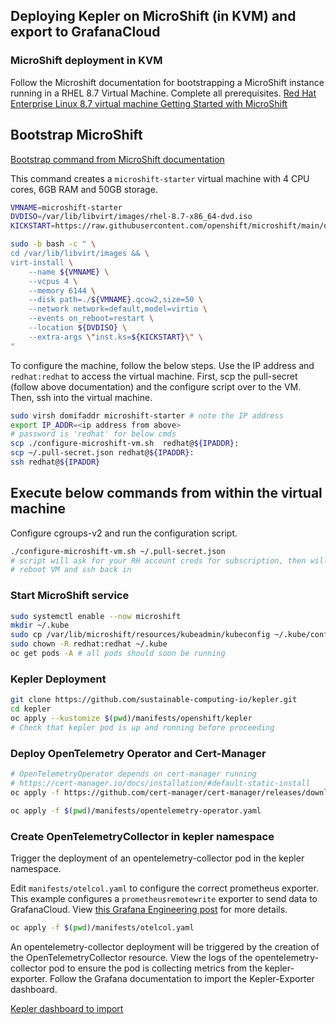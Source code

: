## Deploying Kepler on MicroShift (in KVM) and export to GrafanaCloud

### MicroShift deployment in KVM

Follow the Microshift documentation for bootstrapping a MicroShift instance running in a RHEL 8.7 Virtual Machine. Complete all prerequisites.
[Red Hat Enterprise Linux 8.7 virtual machine Getting Started with MicroShift](https://github.com/openshift/microshift/blob/main/docs/getting_started.md)

## Bootstrap MicroShift

[Bootstrap command from MicroShift documentation](https://raw.githubusercontent.com/openshift/microshift/main/docs/getting_started.md)

This command creates a `microshift-starter` virtual machine with 4 CPU cores, 6GB RAM and 50GB storage.

```bash
VMNAME=microshift-starter
DVDISO=/var/lib/libvirt/images/rhel-8.7-x86_64-dvd.iso
KICKSTART=https://raw.githubusercontent.com/openshift/microshift/main/docs/config/microshift-starter.ks

sudo -b bash -c " \
cd /var/lib/libvirt/images && \
virt-install \
    --name ${VMNAME} \
    --vcpus 4 \
    --memory 6144 \
    --disk path=./${VMNAME}.qcow2,size=50 \
    --network network=default,model=virtio \
    --events on_reboot=restart \
    --location ${DVDISO} \
    --extra-args \"inst.ks=${KICKSTART}\" \
"
```

To configure the machine, follow the below steps.
Use the IP address and `redhat:redhat` to access the virtual machine.
First, scp the pull-secret (follow above documentation) and the configure script over to the VM.
Then, ssh into the virtual machine.

```bash
sudo virsh domifaddr microshift-starter # note the IP address 
export IP_ADDR=<ip address from above>
# password is 'redhat' for below cmds
scp ./configure-microshift-vm.sh  redhat@${IPADDR}:
scp ~/.pull-secret.json redhat@${IPADDR}:
ssh redhat@${IPADDR}
```

## Execute below commands from within the virtual machine

Configure cgroups-v2 and run the configuration script.

```bash
./configure-microshift-vm.sh ~/.pull-secret.json
# script will ask for your RH account creds for subscription, then will run unattended
# reboot VM and ssh back in
```

### Start MicroShift service

```bash
sudo systemctl enable --now microshift
mkdir ~/.kube
sudo cp /var/lib/microshift/resources/kubeadmin/kubeconfig ~/.kube/config
sudo chown -R redhat:redhat ~/.kube
oc get pods -A # all pods should soon be running
```

### Kepler Deployment

```bash
git clone https://github.com/sustainable-computing-io/kepler.git
cd kepler
oc apply --kustomize $(pwd)/manifests/openshift/kepler
# Check that kepler pod is up and running before proceeding
```

### Deploy OpenTelemetry Operator and Cert-Manager

```bash
# OpenTelemetryOperator depends on cert-manager running
# https://cert-manager.io/docs/installation/#default-static-install
oc apply -f https://github.com/cert-manager/cert-manager/releases/download/v1.10.0/cert-manager.yaml

oc apply -f $(pwd)/manifests/opentelemetry-operator.yaml
```

### Create OpenTelemetryCollector in kepler namespace

Trigger the deployment of an opentelemetry-collector pod in the kepler namespace.

Edit `manifests/otelcol.yaml` to configure the correct prometheus exporter. This example
configures a `prometheusremotewrite` exporter to send data to GrafanaCloud.
View [this Grafana Engineering post](https://grafana.com/blog/2022/05/10/how-to-collect-prometheus-metrics-with-the-opentelemetry-collector-and-grafana/) for more details.

```bash
oc apply -f $(pwd)/manifests/otelcol.yaml
```

An opentelemetry-collector deployment will be triggered by the creation of the OpenTelemetryCollector resource. View the logs of the opentelemetry-collector pod to
ensure the pod is collecting metrics from the kepler-exporter.
Follow the Grafana documentation to import the Kepler-Exporter dashboard.

[Kepler dashboard to import](https://github.com/sustainable-computing-io/kepler/blob/main/grafana-dashboards/Kepler-Exporter.json)
